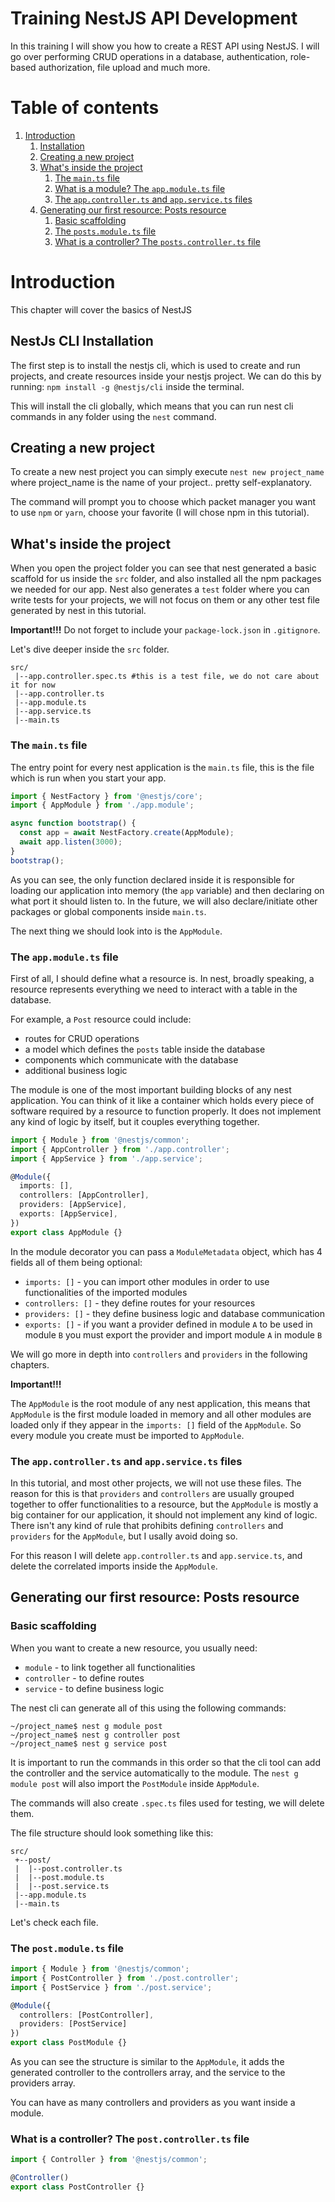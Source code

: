 # Training NestJS API Development

In this training I will show you how to create a REST API using NestJS.
I will go over performing CRUD operations in a database, authentication,
role-based authorization, file upload and much more.


# Table of contents
1. [Introduction](#introduction)
    1. [Installation](#installation)
    1. [Creating a new project](#creation)
    1. [What's inside the project](#inside)
        1. [The `main.ts` file](#main.ts)
        1. [What is a module? The `app.module.ts` file](#app.module.ts)
        1. [The `app.controller.ts` and `app.service.ts` files](#app.useless)
    1. [Generating our first resource: Posts resource](#posts)
        1. [Basic scaffolding](#posts.scaffolding)
        1. [The `posts.module.ts` file](#posts.module)
        1. [What is a controller? The `posts.controller.ts` file](#posts.controller)


# Introduction <a name="introduction"></a>

This chapter will cover the basics of NestJS


## NestJs CLI Installation <a name="installation"></a>

The first step is to install the nestjs cli, which is used to
create and run projects, and create resources inside your nestjs project.
We can do this by running: `npm install -g @nestjs/cli` inside the terminal.

This will install the cli globally, which means that you can run
nest cli commands in any folder using the `nest` command.


## Creating a new project <a name="creation"></a>

To create a new nest project you can simply execute `nest new project_name`
where project_name is the name of your project.. pretty self-explanatory.

The command will prompt you to choose which packet manager
you want to use `npm` or `yarn`, choose your favorite
(I will chose npm in this tutorial).


## What's inside the project <a name="inside"></a>

When you open the project folder you can see that nest generated
a basic scaffold for us inside the `src` folder, and also installed all
the npm packages we needed for our app. Nest also generates a `test`
folder where you can write tests for your projects, we will not focus
on them or any other test file generated by nest in this tutorial.

**Important!!!** Do not forget to include your `package-lock.json` in `.gitignore`.

Let's dive deeper inside the `src` folder.

```
src/
 |--app.controller.spec.ts #this is a test file, we do not care about it for now
 |--app.controller.ts
 |--app.module.ts
 |--app.service.ts
 |--main.ts
```

### The `main.ts` file <a name="main.ts"></a>

The entry point for every nest application is the `main.ts` file,
this is the file which is run when you start your app.

```typescript
import { NestFactory } from '@nestjs/core';
import { AppModule } from './app.module';

async function bootstrap() {
  const app = await NestFactory.create(AppModule);
  await app.listen(3000);
}
bootstrap();
```

As you can see, the only function declared inside it is responsible for
loading our application into memory (the `app` variable) and then declaring on what
port it should listen to. In the future, we will also declare/initiate other
packages or global components inside `main.ts`.

The next thing we should look into is the `AppModule`.

### The `app.module.ts` file <a name="app.module.ts"></a>

First of all, I should define what a resource is. In nest, broadly speaking,
a resource represents everything we need to interact with a table in the database.

For example, a `Post` resource could include:
  * routes for CRUD operations
  * a model which defines the `posts` table inside the database
  * components which communicate with the database
  * additional business logic

The module is one of the most important building blocks of any nest application.
You can think of it like a container which holds every piece of software
required by a resource to function properly. It does not implement any kind of
logic by itself, but it couples everything together.

```typescript
import { Module } from '@nestjs/common';
import { AppController } from './app.controller';
import { AppService } from './app.service';

@Module({
  imports: [],
  controllers: [AppController],
  providers: [AppService],
  exports: [AppService],
})
export class AppModule {}
```

In the module decorator you can pass a `ModuleMetadata` object, which has 4 fields
all of them being optional:
  * `imports: []` - you can import other modules in order to use functionalities of
  the imported modules
  * `controllers: []` - they define routes for your resources
  * `providers: []` - they define business logic and database communication
  * `exports: []` - if you want a provider defined in module `A` to be
  used in module `B` you must export the provider and import module `A`
  in module `B`

We will go more in depth into `controllers` and `providers` in the following chapters.

**Important!!!**

The `AppModule` is the root module of any nest application, this means that
`AppModule` is the first module loaded in memory and all other modules are loaded
only if they appear in the `imports: []` field of the `AppModule`.
So every module you create must be imported to `AppModule`.

### The `app.controller.ts` and `app.service.ts` files <a name="app.useless"></a>

In this tutorial, and most other projects, we will not use these files. The reason
for this is that `providers` and `controllers` are usually grouped together to offer
functionalities to a resource, but the `AppModule` is mostly a big container for our
application, it should not implement any kind of logic. There isn't any kind of rule
that prohibits defining `controllers` and `providers` for the `AppModule`, but I
usally avoid doing so.

For this reason I will delete `app.controller.ts` and `app.service.ts`, and
delete the correlated imports inside the `AppModule`.

## Generating our first resource: Posts resource <a name="posts"></a>

### Basic scaffolding <a name="posts.scaffolding"></a>

When you want to create a new resource, you usually need:
  * `module` - to link together all functionalities
  * `controller` - to define routes
  * `service` - to define business logic

The nest cli can generate all of this using the following commands:

```
~/project_name$ nest g module post
~/project_name$ nest g controller post
~/project_name$ nest g service post
```

It is important to run the commands in this order so that the cli tool can add the
controller and the service automatically to the module. The `nest g module post`
will also import the `PostModule` inside `AppModule`.

The commands will also create `.spec.ts` files used for testing, we will delete them.

The file structure should look something like this:

```
src/
 +--post/
 |  |--post.controller.ts
 |  |--post.module.ts
 |  |--post.service.ts
 |--app.module.ts
 |--main.ts
```

Let's check each file.

### The `post.module.ts` file <a name="posts.module"></a>

```typescript
import { Module } from '@nestjs/common';
import { PostController } from './post.controller';
import { PostService } from './post.service';

@Module({
  controllers: [PostController],
  providers: [PostService]
})
export class PostModule {}
```

As you can see the structure is similar to the `AppModule`, it adds the
generated controller to the controllers array, and the service to the
providers array.

You can have as many controllers and providers as you want inside a module.

<a name="posts.controller"></a>

### What is a controller? The `post.controller.ts` file

```typescript
import { Controller } from '@nestjs/common';

@Controller()
export class PostController {}
```

